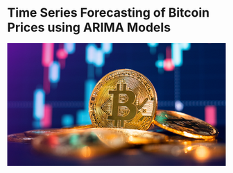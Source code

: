 # Time Series Forecasting of Bitcoin Prices using ARIMA Models

![Bitcoin_logo](https://github.com/SparshShukla97/Bitcoin-TimeSeries-ARIMA/blob/main/Bitcoin.width-648.png)
